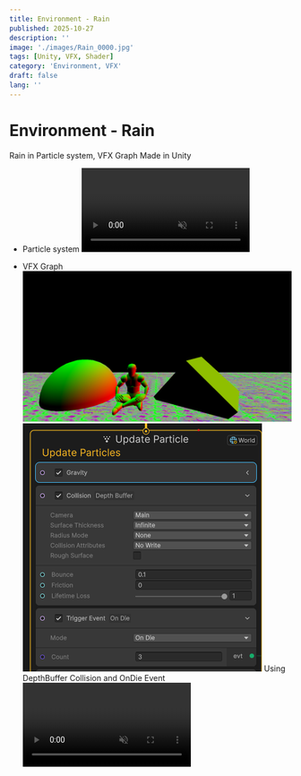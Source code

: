 ```yaml
---
title: Environment - Rain
published: 2025-10-27
description: ''
image: './images/Rain_0000.jpg'
tags: [Unity, VFX, Shader]
category: 'Environment, VFX'
draft: false 
lang: ''
---
```

# Environment - Rain

Rain in Particle system, VFX Graph
Made in Unity

- Particle system
<video controls loop = "" muted ="" autoplay = ""><source src ="https://github.com/kingJ0/kingJ0.github.io/raw/refs/heads/main/src/content/posts/video/RainPS.mp4"></video>

- VFX Graph
![](./images/Depth.png)
![](./images/VFXgraphDepthBuffer.png)
Using DepthBuffer Collision and OnDie Event
<video controls loop = "" muted ="" autoplay = ""><source src ="https://github.com/kingJ0/kingJ0.github.io/raw/refs/heads/main/src/content/posts/video/RainVFXG.mp4"></video>

